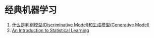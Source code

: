 # 经典机器学习
1. [什么是判别模型(Discriminative Model)和生成模型(Generative Model)][51]
1. [An Introduction to Statistical Learning][52]



[51]: DiscriminativeModelGenerativeModel.md
[52]: ISLR-Sixth/
